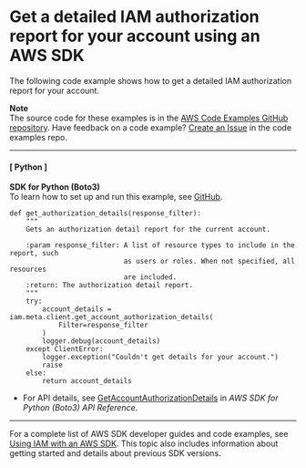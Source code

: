 # Get a detailed IAM authorization report for your account using an AWS SDK<a name="example_iam_GetAccountAuthorizationDetails_section"></a>

The following code example shows how to get a detailed IAM authorization report for your account\.

**Note**  
The source code for these examples is in the [AWS Code Examples GitHub repository](https://github.com/awsdocs/aws-doc-sdk-examples)\. Have feedback on a code example? [Create an Issue](https://github.com/awsdocs/aws-doc-sdk-examples/issues/new/choose) in the code examples repo\. 

------
#### [ Python ]

**SDK for Python \(Boto3\)**  
 To learn how to set up and run this example, see [GitHub](https://github.com/awsdocs/aws-doc-sdk-examples/tree/main/python/example_code/iam/iam_basics#code-examples)\. 
  

```
def get_authorization_details(response_filter):
    """
    Gets an authorization detail report for the current account.

    :param response_filter: A list of resource types to include in the report, such
                            as users or roles. When not specified, all resources
                            are included.
    :return: The authorization detail report.
    """
    try:
        account_details = iam.meta.client.get_account_authorization_details(
            Filter=response_filter
        )
        logger.debug(account_details)
    except ClientError:
        logger.exception("Couldn't get details for your account.")
        raise
    else:
        return account_details
```
+  For API details, see [GetAccountAuthorizationDetails](https://docs.aws.amazon.com/goto/boto3/iam-2010-05-08/GetAccountAuthorizationDetails) in *AWS SDK for Python \(Boto3\) API Reference*\. 

------

For a complete list of AWS SDK developer guides and code examples, see [Using IAM with an AWS SDK](sdk-general-information-section.md)\. This topic also includes information about getting started and details about previous SDK versions\.